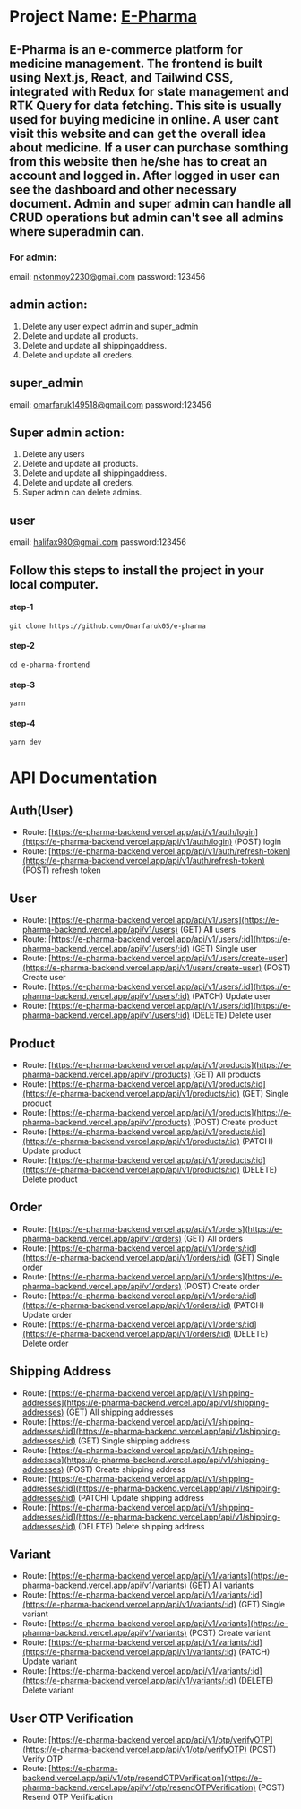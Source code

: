 # Project Name: [E-Pharma](https://e-pharma-frontend.vercel.app)

## E-Pharma is an e-commerce platform for medicine management. The frontend is built using Next.js, React, and Tailwind CSS, integrated with Redux for state management and RTK Query for data fetching. This site is usually used for buying medicine in online. A user cant visit this website and can get the overall idea about medicine. If a user can purchase somthing from this website then he/she has to creat an account and logged in. After logged in user can see the dashboard and other necessary document. Admin and super admin can handle all CRUD operations but admin can't see all admins where superadmin can.

### For admin:

email: nktonmoy2230@gmail.com
password: 123456

## admin action:

1. Delete any user expect admin and super_admin
2. Delete and update all products.
3. Delete and update all shippingaddress.
4. Delete and update all oreders.

## super_admin

email: omarfaruk149518@gmail.com
password:123456

## Super admin action:

1. Delete any users
2. Delete and update all products.
3. Delete and update all shippingaddress.
4. Delete and update all oreders.
5. Super admin can delete admins.

## user

email: halifax980@gmail.com
password:123456

## Follow this steps to install the project in your local computer.

#### step-1

```
git clone https://github.com/Omarfaruk05/e-pharma
```

#### step-2

```
cd e-pharma-frontend
```

#### step-3

```
yarn
```

#### step-4

```
yarn dev
```

# API Documentation

## Auth(User)

- Route: [https://e-pharma-backend.vercel.app/api/v1/auth/login](https://e-pharma-backend.vercel.app/api/v1/auth/login) (POST) login
- Route: [https://e-pharma-backend.vercel.app/api/v1/auth/refresh-token](https://e-pharma-backend.vercel.app/api/v1/auth/refresh-token) (POST) refresh token

## User

- Route: [https://e-pharma-backend.vercel.app/api/v1/users](https://e-pharma-backend.vercel.app/api/v1/users) (GET) All users
- Route: [https://e-pharma-backend.vercel.app/api/v1/users/:id](https://e-pharma-backend.vercel.app/api/v1/users/:id) (GET) Single user
- Route: [https://e-pharma-backend.vercel.app/api/v1/users/create-user](https://e-pharma-backend.vercel.app/api/v1/users/create-user) (POST) Create user
- Route: [https://e-pharma-backend.vercel.app/api/v1/users/:id](https://e-pharma-backend.vercel.app/api/v1/users/:id) (PATCH) Update user
- Route: [https://e-pharma-backend.vercel.app/api/v1/users/:id](https://e-pharma-backend.vercel.app/api/v1/users/:id) (DELETE) Delete user

## Product

- Route: [https://e-pharma-backend.vercel.app/api/v1/products](https://e-pharma-backend.vercel.app/api/v1/products) (GET) All products
- Route: [https://e-pharma-backend.vercel.app/api/v1/products/:id](https://e-pharma-backend.vercel.app/api/v1/products/:id) (GET) Single product
- Route: [https://e-pharma-backend.vercel.app/api/v1/products](https://e-pharma-backend.vercel.app/api/v1/products) (POST) Create product
- Route: [https://e-pharma-backend.vercel.app/api/v1/products/:id](https://e-pharma-backend.vercel.app/api/v1/products/:id) (PATCH) Update product
- Route: [https://e-pharma-backend.vercel.app/api/v1/products/:id](https://e-pharma-backend.vercel.app/api/v1/products/:id) (DELETE) Delete product

## Order

- Route: [https://e-pharma-backend.vercel.app/api/v1/orders](https://e-pharma-backend.vercel.app/api/v1/orders) (GET) All orders
- Route: [https://e-pharma-backend.vercel.app/api/v1/orders/:id](https://e-pharma-backend.vercel.app/api/v1/orders/:id) (GET) Single order
- Route: [https://e-pharma-backend.vercel.app/api/v1/orders](https://e-pharma-backend.vercel.app/api/v1/orders) (POST) Create order
- Route: [https://e-pharma-backend.vercel.app/api/v1/orders/:id](https://e-pharma-backend.vercel.app/api/v1/orders/:id) (PATCH) Update order
- Route: [https://e-pharma-backend.vercel.app/api/v1/orders/:id](https://e-pharma-backend.vercel.app/api/v1/orders/:id) (DELETE) Delete order

## Shipping Address

- Route: [https://e-pharma-backend.vercel.app/api/v1/shipping-addresses](https://e-pharma-backend.vercel.app/api/v1/shipping-addresses) (GET) All shipping addresses
- Route: [https://e-pharma-backend.vercel.app/api/v1/shipping-addresses/:id](https://e-pharma-backend.vercel.app/api/v1/shipping-addresses/:id) (GET) Single shipping address
- Route: [https://e-pharma-backend.vercel.app/api/v1/shipping-addresses](https://e-pharma-backend.vercel.app/api/v1/shipping-addresses) (POST) Create shipping address
- Route: [https://e-pharma-backend.vercel.app/api/v1/shipping-addresses/:id](https://e-pharma-backend.vercel.app/api/v1/shipping-addresses/:id) (PATCH) Update shipping address
- Route: [https://e-pharma-backend.vercel.app/api/v1/shipping-addresses/:id](https://e-pharma-backend.vercel.app/api/v1/shipping-addresses/:id) (DELETE) Delete shipping address

## Variant

- Route: [https://e-pharma-backend.vercel.app/api/v1/variants](https://e-pharma-backend.vercel.app/api/v1/variants) (GET) All variants
- Route: [https://e-pharma-backend.vercel.app/api/v1/variants/:id](https://e-pharma-backend.vercel.app/api/v1/variants/:id) (GET) Single variant
- Route: [https://e-pharma-backend.vercel.app/api/v1/variants](https://e-pharma-backend.vercel.app/api/v1/variants) (POST) Create variant
- Route: [https://e-pharma-backend.vercel.app/api/v1/variants/:id](https://e-pharma-backend.vercel.app/api/v1/variants/:id) (PATCH) Update variant
- Route: [https://e-pharma-backend.vercel.app/api/v1/variants/:id](https://e-pharma-backend.vercel.app/api/v1/variants/:id) (DELETE) Delete variant

## User OTP Verification

- Route: [https://e-pharma-backend.vercel.app/api/v1/otp/verifyOTP](https://e-pharma-backend.vercel.app/api/v1/otp/verifyOTP) (POST) Verify OTP
- Route: [https://e-pharma-backend.vercel.app/api/v1/otp/resendOTPVerification](https://e-pharma-backend.vercel.app/api/v1/otp/resendOTPVerification) (POST) Resend OTP Verification
